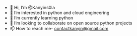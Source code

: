 - 👋 Hi, I’m @Kanyins0la
- 👀 I’m interested in python and cloud engineering
- 🌱 I’m currently learning python
- 💞️ I’m looking to collaborate on open source python projects
- 📫 How to reach me- contactkanyin@gmail.com

<!---
Kanyins0la/Kanyins0la is a ✨ special ✨ repository because its `README.md` (this file) appears on your GitHub profile.
You can click the Preview link to take a look at your changes.
--->
